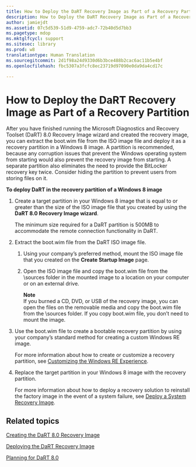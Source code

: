 ```yaml
---
title: How to Deploy the DaRT Recovery Image as Part of a Recovery Partition
description: How to Deploy the DaRT Recovery Image as Part of a Recovery Partition
author: jamiejdt
ms.assetid: 07c5d539-51d9-4759-adc7-72b40d5d7bb3
ms.pagetype: mdop
ms.mktglfcycl: support
ms.sitesec: library
ms.prod: w8
translationtype: Human Translation
ms.sourcegitcommit: 2d1f98a24d9330d6b3bce488b2cac6ac11b5e4bf
ms.openlocfilehash: fbc5307a3fcfc8ec23719d97090e0da9da4cd17c

---
```



# How to Deploy the DaRT Recovery Image as Part of a Recovery Partition


After you have finished running the Microsoft Diagnostics and Recovery Toolset (DaRT) 8.0 Recovery Image wizard and created the recovery image, you can extract the boot.wim file from the ISO image file and deploy it as a recovery partition in a Windows 8 image. A partition is recommended, because any corruption issues that prevent the Windows operating system from starting would also prevent the recovery image from starting. A separate partition also eliminates the need to provide the BitLocker recovery key twice. Consider hiding the partition to prevent users from storing files on it.

**To deploy DaRT in the recovery partition of a Windows 8 image**

1.  Create a target partition in your Windows 8 image that is equal to or greater than the size of the ISO image file that you created by using the **DaRT 8.0 Recovery Image wizard**.

    The minimum size required for a DaRT partition is 500MB to accommodate the remote connection functionality in DaRT.

2.  Extract the boot.wim file from the DaRT ISO image file.

    1.  Using your company’s preferred method, mount the ISO image file that you created on the **Create Startup Image** page.

    2.  Open the ISO image file and copy the boot.wim file from the \\sources folder in the mounted image to a location on your computer or on an external drive.

        **Note**  
        If you burned a CD, DVD, or USB of the recovery image, you can open the files on the removable media and copy the boot.wim file from the \\sources folder. If you copy boot.wim file, you don’t need to mount the image.

         

3.  Use the boot.wim file to create a bootable recovery partition by using your company’s standard method for creating a custom Windows RE image.

    For more information about how to create or customize a recovery partition, see [Customizing the Windows RE Experience](http://go.microsoft.com/fwlink/?LinkId=214222).

4.  Replace the target partition in your Windows 8 image with the recovery partition.

    For more information about how to deploy a recovery solution to reinstall the factory image in the event of a system failure, see [Deploy a System Recovery Image](http://go.microsoft.com/fwlink/?LinkId=214221).

## Related topics


[Creating the DaRT 8.0 Recovery Image](creating-the-dart-80-recovery-image-dart-8.md)

[Deploying the DaRT Recovery Image](deploying-the-dart-recovery-image-dart-8.md)

[Planning for DaRT 8.0](planning-for-dart-80-dart-8.md)

 

 








<!--HONumber=Jun16_HO4-->


